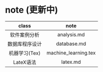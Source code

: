 # note (更新中)
| class | note |
|:------:|:------:|
| 软件案例分析 | analysis.md |
| 数据库程序设计 | database.md |
| 机器学习(Tex) | machine_learning.tex |
| LateX语法 | latex.md |
